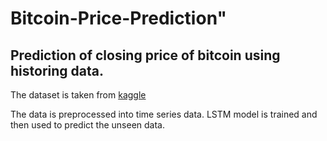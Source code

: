 # Bitcoin-Price-Prediction" 


## Prediction of closing price of bitcoin using historing data.  


The dataset is taken from [kaggle](https://www.kaggle.com/mczielinski/bitcoin-historical-data/download)


The data is preprocessed into time series data.  LSTM model is trained and then used to predict the unseen data.  